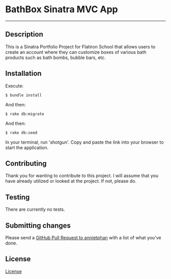 # BathBox Sinatra MVC App
---

## Description

This is a Sinatra Portfolio Project for Flatiron School that allows users to create an account where they can customize boxes of various bath products such as bath bombs, bubble bars, etc.

## Installation

Execute:

    $ bundle install

And then:

    $ rake db:migrate

And then:

    $ rake db:seed

In your terminal, run 'shotgun'. Copy and paste the link into your browser to start the application.

## Contributing

Thank you for wanting to contribute to this project. I will assume that you have already utilized or looked at the project. If not, please do.

## Testing

There are currently no tests.

## Submitting changes

Please send a [GitHub Pull Request to annietphan](https://github.com/annietphan/bath-box/pulls) with a list of what you've done.

## License
  [License](https://github.com/annietphan/bath-box/blob/master/LICENSE)
